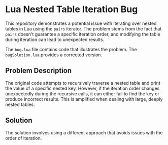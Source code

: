 # Lua Nested Table Iteration Bug

This repository demonstrates a potential issue with iterating over nested tables in Lua using the `pairs` iterator.  The problem stems from the fact that `pairs` doesn't guarantee a specific iteration order, and modifying the table during iteration can lead to unexpected results.

The `bug.lua` file contains code that illustrates the problem. The `bugSolution.lua` provides a corrected version.

## Problem Description

The original code attempts to recursively traverse a nested table and print the value of a specific nested key.  However, if the iteration order changes unexpectedly during the recursive calls, it can either fail to find the key or produce incorrect results.  This is amplified when dealing with large, deeply nested tables.

## Solution

The solution involves using a different approach that avoids issues with the order of iteration.